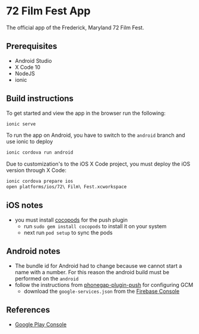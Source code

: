# 72 Film Fest App

The official app of the Frederick, Maryland 72 Film Fest.

## Prerequisites

- Android Studio
- X Code 10
- NodeJS
- ionic

## Build instructions

To get started and view the app in the browser run the following:

```bash
ionic serve
```

To run the app on Android, you have to switch to the `android` branch and use ionic to deploy

```bash
ionic cordova run android
```

Due to customization's to the iOS X Code project, you must deploy the iOS version through X Code:

```bash
ionic cordova prepare ios
open platforms/ios/72\ Film\ Fest.xcworkspace
```

## iOS notes

- you must install [cocopods](https://cocoapods.org) for the push plugin
  - run `sudo gem install cocopods` to install it on your system
  - next run `pod setup` to sync the pods

## Android notes

- The bundle id for Android had to change because we cannot start a name with a number. For this reason the android build must be performed on the `android`
- follow the instructions from [phonegap-plugin-push](https://github.com/phonegap/phonegap-plugin-push/blob/master/docs/INSTALLATION.md) for configuring GCM
  - download the `google-services.json` from the [Firebase Console](https://console.firebase.google.com/project/seventytwofest/settings/general/android:com.lonnygomes.seventytwoFest)

## References

- [Google Play Console](https://developer.android.com/distribute/console/)
